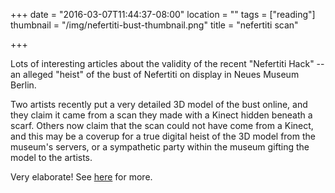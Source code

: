 +++
date = "2016-03-07T11:44:37-08:00"
location = ""
tags = ["reading"]
thumbnail = "/img/nefertiti-bust-thumbnail.png"
title = "nefertiti scan"

+++

Lots of interesting articles about the validity of the recent "Nefertiti Hack" --
an alleged "heist" of the bust of Nefertiti on display in Neues Museum Berlin.

<!--more-->

Two artists recently put a very detailed 3D model of the bust online,
and they claim it came from a scan they made with a Kinect hidden beneath a scarf.
Others now claim that the scan could not have come from a Kinect,
and this may be a coverup for a true digital heist of the 3D model from the museum's servers,
or a sympathetic party within the museum gifting the model to the artists.

Very elaborate!  See [here](http://www.amarna3d.com/nefertiti-hack-questions-regarding-the-3d-scan-of-the-bust-of-nefertiti/)
for more.
